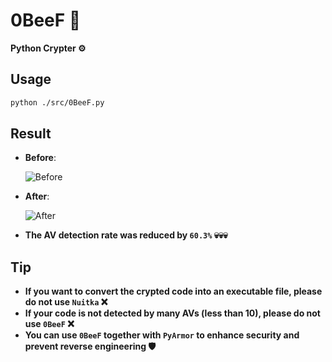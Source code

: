 # **0BeeF 🥩**
**Python Crypter ⚙️**

## **Usage**
  ```bash
  python ./src/0BeeF.py
  ```

## **Result**
  - **Before**:
  
    ![Before](https://github.com/memecoder12345678/0BeeF-Python-Crypter/blob/main/img/1.jpg)
  
  - **After**:
  
    ![After](https://github.com/memecoder12345678/0BeeF-Python-Crypter/blob/main/img/2.jpg)

  - **The AV detection rate was reduced by `60.3%` 💀💀💀**

## **Tip**
  - **If you want to convert the crypted code into an executable file, please do not use `Nuitka` ❌**
  - **If your code is not detected by many AVs (less than 10), please do not use `0BeeF` ❌**
  - **You can use `0BeeF` together with `PyArmor` to enhance security and prevent reverse engineering 🛡️**
